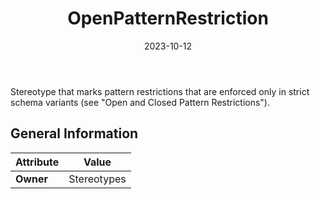 ﻿---
title: OpenPatternRestriction
toc: false
type: specs
date: "2023-10-12"
draft: false
specification: VEC
version: 2.1.0
documentType: "Recommendation"
elementType: Class
classes:
  - OpenPatternRestriction
menu_name: vec-2.1.0
---
Stereotype that marks pattern restrictions that are enforced only in strict schema variants (see &quot;Open&#160;and Closed Pattern Restrictions&quot;).

## General Information

| Attribute               | Value |
|-------------------------|-------|
| **Owner**               | Stereotypes |
